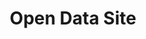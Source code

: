 ---
schema: default
title: Open Data Site
organization: Renfrewshire Council
notes: >-
    Renfrewshire Open Data Platform This is the community's public platform for exploring and downloading open data, discovering and building apps, and engaging to solve important local issues. You can analyse and combine Open Datasets using maps, as well as develop new web and mobile applications. Let's make our great community even better, together! Boundaries Built Environment Business and Economy Community Democracy and Governance Education Health and Wellbeing Population and Society Tourism Transportation Renfrewshire Open Data Platform Guide Scottish Index of Multiple Deprivation 2016 Renfrewshire Open Data Strategy Contact Information danny.mcallion@renfrewshire.gov.uk
resources:
  - name: Open Data Site HUB SITE APPLICATION
  - url: >-
      
  - format: HUB SITE APPLICATION
license: 
category:

  - Hub Site
maintainer: Renfrewshire Council
maintainer_email: someone@example.com
---